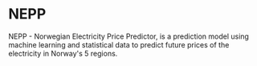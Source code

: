# NEPP
NEPP - Norwegian Electricity Price Predictor, is a prediction model using machine learning and statistical data to predict future prices of the electricity in Norway's 5 regions.
